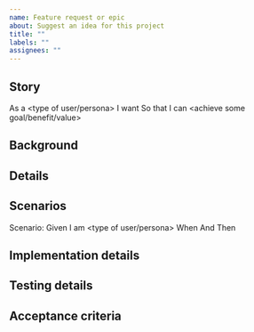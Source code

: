 ```yaml
---
name: Feature request or epic
about: Suggest an idea for this project
title: ""
labels: ""
assignees: ""
---
```


## Story

As a <type of user/persona>
I want <to perform some task>
So that I can <achieve some goal/benefit/value>

## Background

<!-- Enter any details that may help to get into context of this task -->

## Details

<!-- Enter any details, clarifications, answers to questions, or points about implementation here -->

## Scenarios

Scenario: <name of scenario>
Given I am <type of user/persona>
When <process any kind of action>
And <additional optional action>
Then <result>

## Implementation details

<!-- Enter description of implementation that may help dev team  -->

## Testing details

<!-- Enter description of special test-cases-->

## Acceptance criteria

<!-- Enter the conditions of satisfaction here. That is, the conditions that will satisfy the user/persona that the goal/benefit/value has been achieved -->
